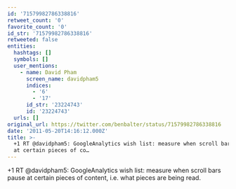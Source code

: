```yaml
---
id: '71579982786338816'
retweet_count: '0'
favorite_count: '0'
id_str: '71579982786338816'
retweeted: false
entities:
  hashtags: []
  symbols: []
  user_mentions:
    - name: David Pham
      screen_name: davidpham5
      indices:
        - '6'
        - '17'
      id_str: '23224743'
      id: '23224743'
  urls: []
original_url: https://twitter.com/benbalter/status/71579982786338816
date: '2011-05-20T14:16:12.000Z'
title: >-
  +1 RT @davidpham5: GoogleAnalytics wish list: measure when scroll bars pause
  at certain pieces of co…
---
```


+1 RT @davidpham5: GoogleAnalytics wish list: measure when scroll bars pause at certain pieces of content, i.e. what pieces are being read.